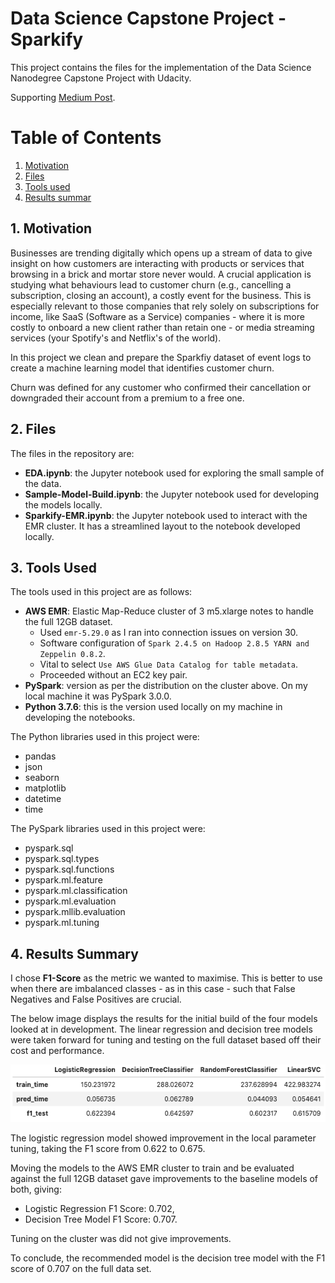 # Data Science Capstone Project - Sparkify

This project contains the files for the implementation of the Data Science Nanodegree Capstone Project with Udacity.

Supporting [Medium Post](https://medium.com/@Tom_Butler/modelling-music-app-churn-2254eb97bdee).

# Table of Contents

1. [Motivation](#1.-Motivation)
2. [Files](#2.-Files)
3. [Tools used](#3.-Tools-Used)
4. [Results summar](#4.-Results-Summary)

## 1. Motivation

Businesses are trending digitally which opens up a stream of data to give insight on how customers are interacting with products or services that browsing in a brick and mortar store never would. A crucial application is studying what behaviours lead to customer churn (e.g., cancelling a subscription, closing an account), a costly event for the business. This is especially relevant to those companies that rely solely on subscriptions for income, like SaaS (Software as a Service) companies - where it is more costly to onboard a new client rather than retain one - or media streaming services (your Spotify's and Netflix's of the world).

In this project we clean and prepare the Sparkfiy dataset of event logs to create a machine learning model that identifies customer churn.

Churn was defined for any customer who confirmed their cancellation or downgraded their account from a premium to a free one.

## 2. Files

The files in the repository are:

- **EDA.ipynb**: the Jupyter notebook used for exploring the small sample of the data.
- **Sample-Model-Build.ipynb**: the Jupyter notebook used for developing the models locally.
- **Sparkify-EMR.ipynb**: the Jupyter notebook used to interact with the EMR cluster. It has a streamlined layout to the notebook developed locally.

## 3. Tools Used

The tools used in this project are as follows:

- **AWS EMR**: Elastic Map-Reduce cluster of 3 m5.xlarge notes to handle the full 12GB dataset.
    - Used `emr-5.29.0` as I ran into connection issues on version 30.
    - Software configuration of `Spark 2.4.5 on Hadoop 2.8.5 YARN and Zeppelin 0.8.2`.
    - Vital to select `Use AWS Glue Data Catalog for table metadata`. 
    - Proceeded without an EC2 key pair.
- **PySpark**: version as per the distribution on the cluster above. On my local machine it was PySpark 3.0.0.
- **Python 3.7.6**: this is the version used locally on my machine in developing the notebooks.

The Python libraries used in this project were:

- pandas
- json
- seaborn
- matplotlib
- datetime
- time

The PySpark libraries used in this project were:

- pyspark.sql
- pyspark.sql.types
- pyspark.sql.functions
- pyspark.ml.feature
- pyspark.ml.classification
- pyspark.ml.evaluation
- pyspark.mllib.evaluation
- pyspark.ml.tuning

## 4. Results Summary

I chose **F1-Score** as the metric we wanted to maximise. This is better to use when there are imbalanced classes - as in this case - such that False Negatives and False Positives are crucial.

The below image displays the results for the initial build of the four models looked at in development. The linear regression and decision tree models were taken forward for tuning and testing on the full dataset based off their cost and performance.

![models](model_dev.png)

The logistic regression model showed improvement in the local parameter tuning, taking the F1 score from 0.622 to 0.675.

Moving the models to the AWS EMR cluster to train and be evaluated against the full 12GB dataset gave improvements to the baseline models of both, giving:

- Logistic Regression F1 Score: 0.702,
- Decision Tree Model F1 Score: 0.707.

Tuning on the cluster was did not give improvements.

To conclude, the recommended model is the decision tree model with the F1 score of 0.707 on the full data set.
